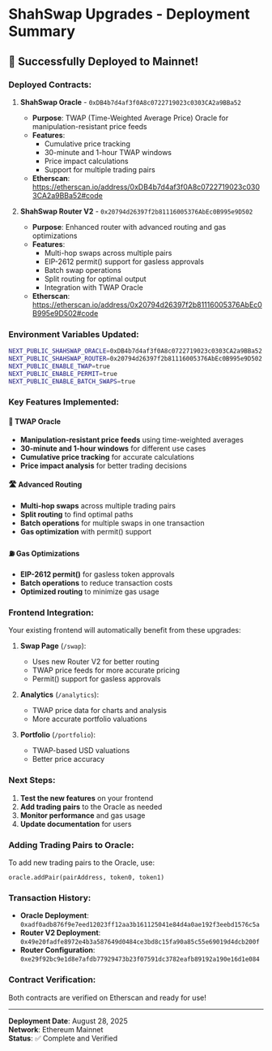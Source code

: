 # ShahSwap Upgrades - Deployment Summary

## 🎉 Successfully Deployed to Mainnet!

### **Deployed Contracts:**

1. **ShahSwap Oracle** - `0xDB4b7d4af3f0A8c0722719023c0303CA2a9BBa52`
   - **Purpose**: TWAP (Time-Weighted Average Price) Oracle for manipulation-resistant price feeds
   - **Features**: 
     - Cumulative price tracking
     - 30-minute and 1-hour TWAP windows
     - Price impact calculations
     - Support for multiple trading pairs
   - **Etherscan**: https://etherscan.io/address/0xDB4b7d4af3f0A8c0722719023c0303CA2a9BBa52#code

2. **ShahSwap Router V2** - `0x20794d26397f2b81116005376AbEc0B995e9D502`
   - **Purpose**: Enhanced router with advanced routing and gas optimizations
   - **Features**:
     - Multi-hop swaps across multiple pairs
     - EIP-2612 permit() support for gasless approvals
     - Batch swap operations
     - Split routing for optimal output
     - Integration with TWAP Oracle
   - **Etherscan**: https://etherscan.io/address/0x20794d26397f2b81116005376AbEc0B995e9D502#code

### **Environment Variables Updated:**

```bash
NEXT_PUBLIC_SHAHSWAP_ORACLE=0xDB4b7d4af3f0A8c0722719023c0303CA2a9BBa52
NEXT_PUBLIC_SHAHSWAP_ROUTER=0x20794d26397f2b81116005376AbEc0B995e9D502
NEXT_PUBLIC_ENABLE_TWAP=true
NEXT_PUBLIC_ENABLE_PERMIT=true
NEXT_PUBLIC_ENABLE_BATCH_SWAPS=true
```

### **Key Features Implemented:**

#### 🔄 **TWAP Oracle**
- **Manipulation-resistant price feeds** using time-weighted averages
- **30-minute and 1-hour windows** for different use cases
- **Cumulative price tracking** for accurate calculations
- **Price impact analysis** for better trading decisions

#### 🛣️ **Advanced Routing**
- **Multi-hop swaps** across multiple trading pairs
- **Split routing** to find optimal paths
- **Batch operations** for multiple swaps in one transaction
- **Gas optimization** with permit() support

#### ⛽ **Gas Optimizations**
- **EIP-2612 permit()** for gasless token approvals
- **Batch operations** to reduce transaction costs
- **Optimized routing** to minimize gas usage

### **Frontend Integration:**

Your existing frontend will automatically benefit from these upgrades:

1. **Swap Page** (`/swap`):
   - Uses new Router V2 for better routing
   - TWAP price feeds for more accurate pricing
   - Permit() support for gasless approvals

2. **Analytics** (`/analytics`):
   - TWAP price data for charts and analysis
   - More accurate portfolio valuations

3. **Portfolio** (`/portfolio`):
   - TWAP-based USD valuations
   - Better price accuracy

### **Next Steps:**

1. **Test the new features** on your frontend
2. **Add trading pairs** to the Oracle as needed
3. **Monitor performance** and gas usage
4. **Update documentation** for users

### **Adding Trading Pairs to Oracle:**

To add new trading pairs to the Oracle, use:
```solidity
oracle.addPair(pairAddress, token0, token1)
```

### **Transaction History:**

- **Oracle Deployment**: `0xadf0adb876f9e7eed12023ff12aa3b161125041e84d4a0ae192f3eebd1576c5a`
- **Router V2 Deployment**: `0x49e20fadfe8972e4b3a587649d0484ce3bd8c15fa90a85c55e69019d4dcb200f`
- **Router Configuration**: `0xe29f92bc9e1d8e7afdb77929473b23f07591dc3782eafb89192a190e16d1e084`

### **Contract Verification:**

Both contracts are verified on Etherscan and ready for use!

---

**Deployment Date**: August 28, 2025  
**Network**: Ethereum Mainnet  
**Status**: ✅ Complete and Verified
